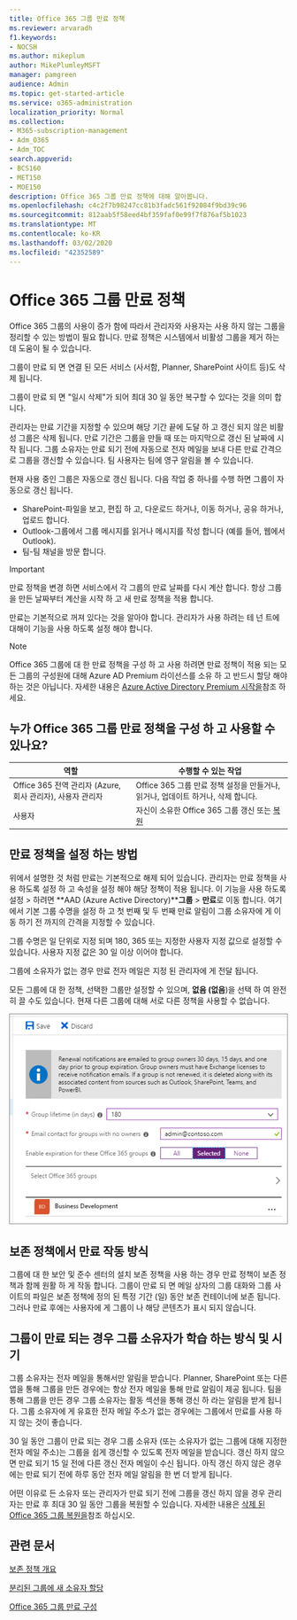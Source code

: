 ```yaml
---
title: Office 365 그룹 만료 정책
ms.reviewer: arvaradh
f1.keywords:
- NOCSH
ms.author: mikeplum
author: MikePlumleyMSFT
manager: pamgreen
audience: Admin
ms.topic: get-started-article
ms.service: o365-administration
localization_priority: Normal
ms.collection:
- M365-subscription-management
- Adm_O365
- Adm_TOC
search.appverid:
- BCS160
- MET150
- MOE150
description: Office 365 그룹 만료 정책에 대해 알아봅니다.
ms.openlocfilehash: c4c2f7b98247cc81b3fadc561f92084f9bd39c96
ms.sourcegitcommit: 812aab5f58eed4bf359faf0e99f7f876af5b1023
ms.translationtype: MT
ms.contentlocale: ko-KR
ms.lasthandoff: 03/02/2020
ms.locfileid: "42352589"
---
```

# <a name="office-365-group-expiration-policy"></a>Office 365 그룹 만료 정책

Office 365 그룹의 사용이 증가 함에 따라서 관리자와 사용자는 사용 하지 않는 그룹을 정리할 수 있는 방법이 필요 합니다. 만료 정책은 시스템에서 비활성 그룹을 제거 하는 데 도움이 될 수 있습니다.

그룹이 만료 되 면 연결 된 모든 서비스 (사서함, Planner, SharePoint 사이트 등)도 삭제 됩니다.

그룹이 만료 되 면 "일시 삭제"가 되어 최대 30 일 동안 복구할 수 있다는 것을 의미 합니다.

관리자는 만료 기간을 지정할 수 있으며 해당 기간 끝에 도달 하 고 갱신 되지 않은 비활성 그룹은 삭제 됩니다. 만료 기간은 그룹을 만들 때 또는 마지막으로 갱신 된 날짜에 시작 됩니다. 그룹 소유자는 만료 되기 전에 자동으로 전자 메일을 보내 다른 만료 간격으로 그룹을 갱신할 수 있습니다. 팀 사용자는 팀에 영구 알림을 볼 수 있습니다.

현재 사용 중인 그룹은 자동으로 갱신 됩니다. 다음 작업 중 하나를 수행 하면 그룹이 자동으로 갱신 됩니다.
- SharePoint-파일을 보고, 편집 하 고, 다운로드 하거나, 이동 하거나, 공유 하거나, 업로드 합니다.
- Outlook-그룹에서 그룹 메시지를 읽거나 메시지를 작성 합니다 (예를 들어, 웹에서 Outlook).
- 팀-팀 채널을 방문 합니다.

> [!IMPORTANT]
> 만료 정책을 변경 하면 서비스에서 각 그룹의 만료 날짜를 다시 계산 합니다. 항상 그룹을 만든 날짜부터 계산을 시작 하 고 새 만료 정책을 적용 합니다.

만료는 기본적으로 꺼져 있다는 것을 알아야 합니다. 관리자가 사용 하려는 테 넌 트에 대해이 기능을 사용 하도록 설정 해야 합니다.

> [!NOTE]
> Office 365 그룹에 대 한 만료 정책을 구성 하 고 사용 하려면 만료 정책이 적용 되는 모든 그룹의 구성원에 대해 Azure AD Premium 라이선스를 소유 하 고 반드시 할당 해야 하는 것은 아닙니다. 자세한 내용은 [Azure Active Directory Premium 시작을](https://docs.microsoft.com/azure/active-directory/active-directory-get-started-premium)참조 하세요.

## <a name="who-can-configure-and-use-the-office-365-groups-expiration-policy"></a>누가 Office 365 그룹 만료 정책을 구성 하 고 사용할 수 있나요?

|역할|수행할 수 있는 작업|
|---------|---------|
|Office 365 전역 관리자 (Azure, 회사 관리자), 사용자 관리자|Office 365 그룹 만료 정책 설정을 만들거나, 읽거나, 업데이트 하거나, 삭제 합니다.|
|사용자|자신이 소유한 Office 365 그룹 갱신 또는 [복원](https://docs.microsoft.com/azure/active-directory/users-groups-roles/groups-restore-deleted)|

## <a name="how-to-set-the-expiration-policy"></a>만료 정책을 설정 하는 방법

위에서 설명한 것 처럼 만료는 기본적으로 해제 되어 있습니다. 관리자는 만료 정책을 사용 하도록 설정 하 고 속성을 설정 해야 해당 정책이 적용 됩니다. 이 기능을 사용 하도록 설정 > 하려면 **AAD (Azure Active Directory)****그룹** > **만료**로 이동 합니다. 여기에서 기본 그룹 수명을 설정 하 고 첫 번째 및 두 번째 만료 알림이 그룹 소유자에 게 이동 하기 전 까지의 간격을 지정할 수 있습니다.

그룹 수명은 일 단위로 지정 되며 180, 365 또는 지정한 사용자 지정 값으로 설정할 수 있습니다. 사용자 지정 값은 30 일 이상 이어야 합니다.

그룹에 소유자가 없는 경우 만료 전자 메일은 지정 된 관리자에 게 전달 됩니다.

모든 그룹에 대 한 정책, 선택한 그룹만 설정할 수 있으며, **없음 (없음**)을 선택 하 여 완전히 끌 수도 있습니다. 현재 다른 그룹에 대해 서로 다른 정책을 사용할 수 없습니다.

![Azure Active Directory의 그룹 만료 설정 스크린샷](../../media/azure-groups-expiration-settings.png)

## <a name="how-expiry-works-with-the-retention-policy"></a>보존 정책에서 만료 작동 방식

그룹에 대 한 보안 및 준수 센터의 설치 보존 정책을 사용 하는 경우 만료 정책이 보존 정책과 함께 원활 하 게 작동 합니다. 그룹이 만료 되 면 메일 상자의 그룹 대화와 그룹 사이트의 파일은 보존 정책에 정의 된 특정 기간 (일) 동안 보존 컨테이너에 보존 됩니다. 그러나 만료 후에는 사용자에 게 그룹이 나 해당 콘텐츠가 표시 되지 않습니다.

## <a name="how-and-when-a-group-owner-learns-if-their-groups-are-going-to-expire"></a>그룹이 만료 되는 경우 그룹 소유자가 학습 하는 방식 및 시기

그룹 소유자는 전자 메일을 통해서만 알림을 받습니다. Planner, SharePoint 또는 다른 앱을 통해 그룹을 만든 경우에는 항상 전자 메일을 통해 만료 알림이 제공 됩니다. 팀을 통해 그룹을 만든 경우 그룹 소유자는 활동 섹션을 통해 갱신 하 라는 알림을 받게 됩니다. 그룹 소유자에 게 유효한 전자 메일 주소가 없는 경우에는 그룹에서 만료를 사용 하지 않는 것이 좋습니다.

30 일 동안 그룹이 만료 되는 경우 그룹 소유자 (또는 소유자가 없는 그룹에 대해 지정한 전자 메일 주소)는 그룹을 쉽게 갱신할 수 있도록 전자 메일을 받습니다. 갱신 하지 않으면 만료 되기 15 일 전에 다른 갱신 전자 메일이 수신 됩니다. 아직 갱신 하지 않은 경우에는 만료 되기 전에 하루 동안 전자 메일 알림을 한 번 더 받게 됩니다.

어떤 이유로 든 소유자 또는 관리자가 만료 되기 전에 그룹을 갱신 하지 않을 경우 관리자는 만료 후 최대 30 일 동안 그룹을 복원할 수 있습니다. 자세한 내용은 [삭제 된 Office 365 그룹 복원을](https://support.office.com/article/restore-a-deleted-office-365-group-b7c66b59-657a-4e1a-8aa0-8163b1f4eb54)참조 하십시오.

## <a name="related-articles"></a>관련 문서

[보존 정책 개요](https://support.office.com/article/5e377752-700d-4870-9b6d-12bfc12d2423)

[분리된 그룹에 새 소유자 할당](https://support.office.com/article/86bb3db6-8857-45d1-95c8-f6d540e45732)

[Office 365 그룹 만료 구성](https://docs.microsoft.com/azure/active-directory/active-directory-groups-lifecycle-azure-portal)

